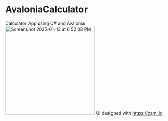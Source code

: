 # AvaloniaCalculator
Calculator App using C# and Avalonia
<img width="281" alt="Screenshot 2025-01-13 at 6 52 08 PM" src="https://github.com/user-attachments/assets/c80def6d-875d-4202-8a96-63c346292413" />
UI designed with https://xaml.io

